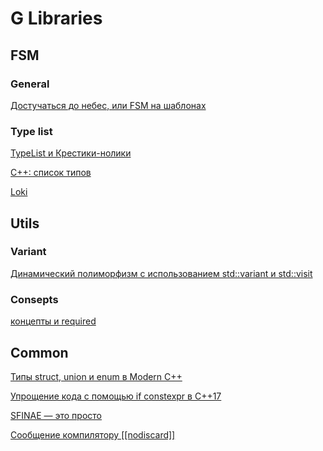 # G Libraries



## FSM

### General

[Достучаться до небес, или FSM на шаблонах](https://habr.com/ru/articles/540984/)

### Type list

[TypeList и Крестики-нолики](https://habr.com/ru/articles/220217/)

[C++: список типов](https://evetro.wordpress.com/2014/05/11/cxx-typelist/)

[Loki](https://github.com/dutor/loki)



## Utils

### Variant

[Динамический полиморфизм с использованием std::variant и std::visit](https://habr.com/ru/companies/otus/articles/546158/)

### Consepts

[концепты и required]()



## Common

[Типы struct, union и enum в Modern C++](https://habr.com/ru/articles/334988/)

[Упрощение кода с помощью if constexpr в C++17](https://habr.com/ru/articles/351970/)

[SFINAE — это просто](https://habr.com/ru/articles/205772/)

[Сообщение компилятору [[nodiscard]]](https://en.cppreference.com/w/cpp/language/attributes/nodiscard)